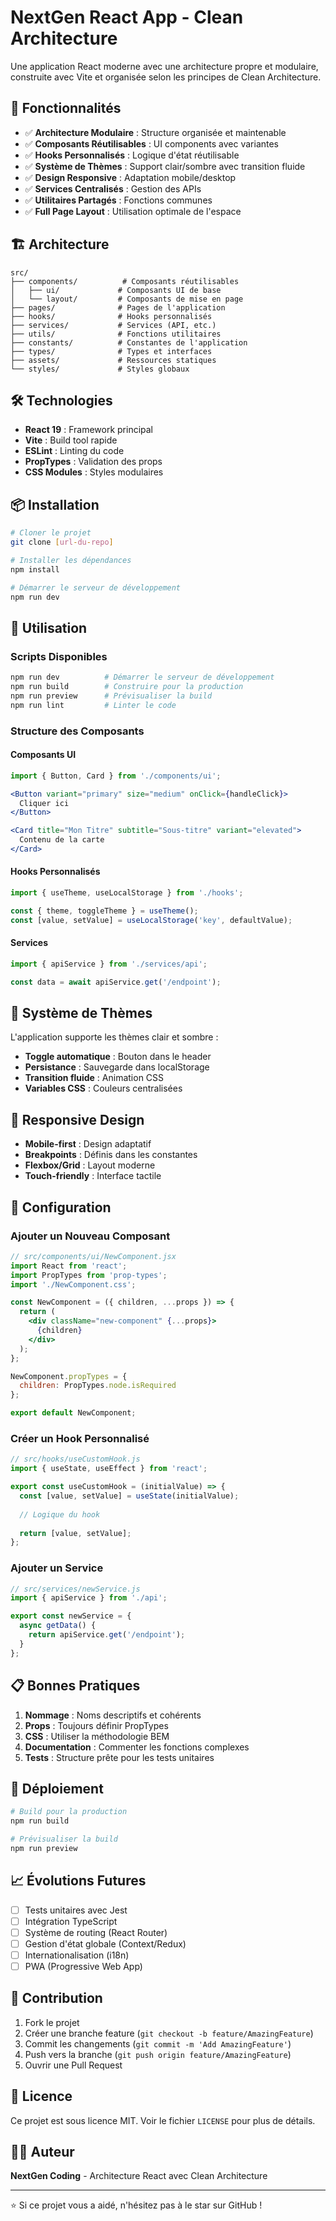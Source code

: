 # NextGen React App - Clean Architecture

Une application React moderne avec une architecture propre et modulaire, construite avec Vite et organisée selon les principes de Clean Architecture.

## 🚀 Fonctionnalités

- ✅ **Architecture Modulaire** : Structure organisée et maintenable
- ✅ **Composants Réutilisables** : UI components avec variantes
- ✅ **Hooks Personnalisés** : Logique d'état réutilisable
- ✅ **Système de Thèmes** : Support clair/sombre avec transition fluide
- ✅ **Design Responsive** : Adaptation mobile/desktop
- ✅ **Services Centralisés** : Gestion des APIs
- ✅ **Utilitaires Partagés** : Fonctions communes
- ✅ **Full Page Layout** : Utilisation optimale de l'espace

## 🏗️ Architecture

```
src/
├── components/          # Composants réutilisables
│   ├── ui/             # Composants UI de base
│   └── layout/         # Composants de mise en page
├── pages/              # Pages de l'application
├── hooks/              # Hooks personnalisés
├── services/           # Services (API, etc.)
├── utils/              # Fonctions utilitaires
├── constants/          # Constantes de l'application
├── types/              # Types et interfaces
├── assets/             # Ressources statiques
└── styles/             # Styles globaux
```

## 🛠️ Technologies

- **React 19** : Framework principal
- **Vite** : Build tool rapide
- **ESLint** : Linting du code
- **PropTypes** : Validation des props
- **CSS Modules** : Styles modulaires

## 📦 Installation

```bash
# Cloner le projet
git clone [url-du-repo]

# Installer les dépendances
npm install

# Démarrer le serveur de développement
npm run dev
```

## 🎯 Utilisation

### Scripts Disponibles

```bash
npm run dev          # Démarrer le serveur de développement
npm run build        # Construire pour la production
npm run preview      # Prévisualiser la build
npm run lint         # Linter le code
```

### Structure des Composants

#### Composants UI
```jsx
import { Button, Card } from './components/ui';

<Button variant="primary" size="medium" onClick={handleClick}>
  Cliquer ici
</Button>

<Card title="Mon Titre" subtitle="Sous-titre" variant="elevated">
  Contenu de la carte
</Card>
```

#### Hooks Personnalisés
```jsx
import { useTheme, useLocalStorage } from './hooks';

const { theme, toggleTheme } = useTheme();
const [value, setValue] = useLocalStorage('key', defaultValue);
```

#### Services
```jsx
import { apiService } from './services/api';

const data = await apiService.get('/endpoint');
```

## 🎨 Système de Thèmes

L'application supporte les thèmes clair et sombre :

- **Toggle automatique** : Bouton dans le header
- **Persistance** : Sauvegarde dans localStorage
- **Transition fluide** : Animation CSS
- **Variables CSS** : Couleurs centralisées

## 📱 Responsive Design

- **Mobile-first** : Design adaptatif
- **Breakpoints** : Définis dans les constantes
- **Flexbox/Grid** : Layout moderne
- **Touch-friendly** : Interface tactile

## 🔧 Configuration

### Ajouter un Nouveau Composant

```jsx
// src/components/ui/NewComponent.jsx
import React from 'react';
import PropTypes from 'prop-types';
import './NewComponent.css';

const NewComponent = ({ children, ...props }) => {
  return (
    <div className="new-component" {...props}>
      {children}
    </div>
  );
};

NewComponent.propTypes = {
  children: PropTypes.node.isRequired
};

export default NewComponent;
```

### Créer un Hook Personnalisé

```jsx
// src/hooks/useCustomHook.js
import { useState, useEffect } from 'react';

export const useCustomHook = (initialValue) => {
  const [value, setValue] = useState(initialValue);
  
  // Logique du hook
  
  return [value, setValue];
};
```

### Ajouter un Service

```jsx
// src/services/newService.js
import { apiService } from './api';

export const newService = {
  async getData() {
    return apiService.get('/endpoint');
  }
};
```

## 📋 Bonnes Pratiques

1. **Nommage** : Noms descriptifs et cohérents
2. **Props** : Toujours définir PropTypes
3. **CSS** : Utiliser la méthodologie BEM
4. **Documentation** : Commenter les fonctions complexes
5. **Tests** : Structure prête pour les tests unitaires

## 🚀 Déploiement

```bash
# Build pour la production
npm run build

# Prévisualiser la build
npm run preview
```

## 📈 Évolutions Futures

- [ ] Tests unitaires avec Jest
- [ ] Intégration TypeScript
- [ ] Système de routing (React Router)
- [ ] Gestion d'état globale (Context/Redux)
- [ ] Internationalisation (i18n)
- [ ] PWA (Progressive Web App)

## 🤝 Contribution

1. Fork le projet
2. Créer une branche feature (`git checkout -b feature/AmazingFeature`)
3. Commit les changements (`git commit -m 'Add AmazingFeature'`)
4. Push vers la branche (`git push origin feature/AmazingFeature`)
5. Ouvrir une Pull Request

## 📄 Licence

Ce projet est sous licence MIT. Voir le fichier `LICENSE` pour plus de détails.

## 👨‍💻 Auteur

**NextGen Coding** - Architecture React avec Clean Architecture

---

⭐ Si ce projet vous a aidé, n'hésitez pas à le star sur GitHub !
